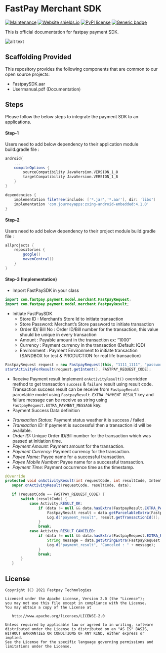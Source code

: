 # FastPay Merchant SDK 
[![Maintenance](https://img.shields.io/badge/Maintained%3F-yes-green.svg)]()
[![Website shields.io](https://img.shields.io/website-up-down-green-red/http/shields.io.svg)](http://shields.io/)
[![PyPI license](https://img.shields.io/pypi/l/ansicolortags.svg)](https://pypi.python.org/pypi/ansicolortags/)
[![Generic badge](https://img.shields.io/badge/Version-v1.0.0-blue.svg)](https://shields.io/)


This is official documentation for fastpay payment SDK.

![alt text](https://fastpay.blackace.tech/images/logo_dark.png)

## Scaffolding Provided

This repository provides the following components that are common to our open source projects:

- FastpaySDK.aar
- Usermanual.pdf (Documentation)

## Steps

Please follow the below steps to integrate the payment SDK to an applications.

#### Step-1
Users need to add below dependency to their application module build.gradle file :

```gradle
android{
    ...
    compileOptions {
        sourceCompatibility JavaVersion.VERSION_1_8
        targetCompatibility JavaVersion.VERSION_1_8
    }
}
```
```gradle
dependencies {
    implementation fileTree(include: ['*.jar','*.aar'], dir: 'libs')
    implementation 'com.journeyapps:zxing-android-embedded:4.1.0'
}
```
#### Step-2
Users need to add below dependency to their project module build.gradle file :
```gradle
allprojects {
    repositories {
        google()
        mavenCentral()
    }
}
```
#### Step-3 (Implementation)
 -  Import FastPaySDK in your class
```java
import com.fastpay.payment.model.merchant.FastpayRequest;
import com.fastpay.payment.model.merchant.FastpayResult;
```
 - Initiate FastPaySDK
    * Store ID : Merchant’s Store Id to initiate transaction
    * Store Password: Merchant’s Store password to initiate transaction
    * Order ID/ Bill No : Order ID/Bill number for the transaction, this value should be unique in every transaction
    * Amount : Payable amount in the transaction ex: “1000”
    * Currency : Payment currency in the transaction (Default: IQD)
    * Environment : Payment Environment to initiate transaction (SANDBOX for test & PRODUCTION for real life transaction)
 ```java
 FastpayRequest request = new FastpayRequest(this, "1111_1111", "password1234",amount, orderId, FastpaySDK.SANDBOX);
 startActivityForResult(request.getIntent(), FASTPAY_REQUEST_CODE);
```
 - Receive Payment result 
 Implement `onActivityResult()` overridden method to get transaction `success` & `failure` result using result code.
 Transaction success result can be receive from `FastpayResult` parcelable model using `FastpayResult.EXTRA_PAYMENT_RESULT` key and failure message can be receive as string using     `FastpayRequest.EXTRA_PAYMENT_MESSAGE` key.
 - Payment Success Data definition
  *  *Transaction Status:* Payment status weather it is success / failed.
  *  *Transaction ID:* If payment is successful then a transaction id will be available.
  *  *Order ID:* Unique Order ID/Bill number for the transaction which was passed at initiation time.
  *  *Payment Amount:* Payment amount for the transaction.
  *  *Payment Currency:* Payment currency for the transaction. 
  *  *Payee Name:* Payee name for a successful transaction.
  *  *Payee Mobile Number:* Payee name for a successful transaction.
  *  *Payment Time:* Payment occurrence time as the timestamp.

```java
@Override
protected void onActivityResult(int requestCode, int resultCode, Intent data) {
   super.onActivityResult(requestCode, resultCode, data);

   if (requestCode == FASTPAY_REQUEST_CODE) {
       switch (resultCode) {
           case Activity.RESULT_OK:
               if (data != null && data.hasExtra(FastpayResult.EXTRA_PAYMENT_RESULT)) {
                   FastpayResult result = data.getParcelableExtra(FastpayResult.EXTRA_PAYMENT_RESULT);
                   Log.d("payment_result", result.getTransactionId());
               }
               break;
           case Activity.RESULT_CANCELED:
               if (data != null && data.hasExtra(FastpayRequest.EXTRA_PAYMENT_MESSAGE)) {
                   String message = data.getStringExtra(FastpayRequest.EXTRA_PAYMENT_MESSAGE);
                   Log.d("payment_result", "Canceled : " + message);
               }
               break;
       }
   }
   ```


## License

    Copyright (C) 2021 Fastpay Technologies

    Licensed under the Apache License, Version 2.0 (the "License");
    you may not use this file except in compliance with the License.
    You may obtain a copy of the License at

       http://www.apache.org/licenses/LICENSE-2.0

    Unless required by applicable law or agreed to in writing, software
    distributed under the License is distributed on an "AS IS" BASIS,
    WITHOUT WARRANTIES OR CONDITIONS OF ANY KIND, either express or implied.
    See the License for the specific language governing permissions and
    limitations under the License.

